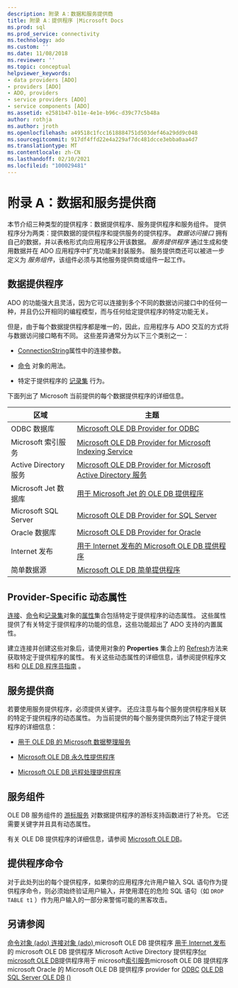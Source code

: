 ```yaml
---
description: 附录 A：数据和服务提供商
title: 附录 A：提供程序 |Microsoft Docs
ms.prod: sql
ms.prod_service: connectivity
ms.technology: ado
ms.custom: ''
ms.date: 11/08/2018
ms.reviewer: ''
ms.topic: conceptual
helpviewer_keywords:
- data providers [ADO]
- providers [ADO]
- ADO, providers
- service providers [ADO]
- service components [ADO]
ms.assetid: e2581b47-b11e-4e1e-b96c-d39c77c5b48a
author: rothja
ms.author: jroth
ms.openlocfilehash: a49518c1fcc1618884751d503def46a29dd9c048
ms.sourcegitcommit: 917df4ffd22e4a229af7dc481dcce3ebba0aa4d7
ms.translationtype: MT
ms.contentlocale: zh-CN
ms.lasthandoff: 02/10/2021
ms.locfileid: "100029481"
---
```

# <a name="appendix-a-data-and-service-providers"></a>附录 A：数据和服务提供商
本节介绍三种类型的提供程序：数据提供程序、服务提供程序和服务组件。 提供程序分为两类：提供数据的提供程序和提供服务的提供程序。 *数据访问接口* 拥有自己的数据，并以表格形式向应用程序公开该数据。 *服务提供程序* 通过生成和使用数据并在 ADO 应用程序中扩充功能来封装服务。 服务提供商还可以被进一步定义为 *服务组件*，该组件必须与其他服务提供商或组件一起工作。

## <a name="data-providers"></a>数据提供程序
 ADO 的功能强大且灵活，因为它可以连接到多个不同的数据访问接口中的任何一种，并且仍公开相同的编程模型，而与任何给定提供程序的特定功能无关。

 但是，由于每个数据提供程序都是唯一的，因此，应用程序与 ADO 交互的方式将与数据访问接口略有不同。 这些差异通常分为以下三个类别之一：

-   [ConnectionString](../../reference/ado-api/connectionstring-property-ado.md)属性中的连接参数。

-   [命令](../../reference/ado-api/command-object-ado.md) 对象的用法。

-   特定于提供程序的 [记录集](../../reference/ado-api/recordset-object-ado.md) 行为。

 下面列出了 Microsoft 当前提供的每个数据提供程序的详细信息。

|区域|主题|
|----------|-----------|
|ODBC 数据库|[Microsoft OLE DB Provider for ODBC](./microsoft-ole-db-provider-for-odbc.md)|
|Microsoft 索引服务|[Microsoft OLE DB Provider for Microsoft Indexing Service](./microsoft-ole-db-provider-for-microsoft-indexing-service.md)|
|Active Directory 服务|[Microsoft OLE DB Provider for Microsoft Active Directory 服务](./microsoft-ole-db-provider-for-microsoft-active-directory-service.md)|
|Microsoft Jet 数据库|[用于 Microsoft Jet 的 OLE DB 提供程序](./microsoft-ole-db-provider-for-microsoft-jet.md)|
|Microsoft SQL Server|[Microsoft OLE DB Provider for SQL Server](./microsoft-ole-db-provider-for-sql-server.md)|
|Oracle 数据库|[Microsoft OLE DB Provider for Oracle](./microsoft-ole-db-provider-for-oracle.md)|
|Internet 发布|[用于 Internet 发布的 Microsoft OLE DB 提供程序](./microsoft-ole-db-provider-for-internet-publishing.md)|
|简单数据源|[Microsoft OLE DB 简单提供程序](./microsoft-ole-db-simple-provider.md)|

## <a name="provider-specific-dynamic-properties"></a>Provider-Specific 动态属性
 [连接](../../reference/ado-api/connection-object-ado.md)、[命令](../../reference/ado-api/command-object-ado.md)和[记录集](../../reference/ado-api/recordset-object-ado.md)对象的[属性](../../reference/ado-api/properties-collection-ado.md)集合包括特定于提供程序的动态属性。 这些属性提供了有关特定于提供程序的功能的信息，这些功能超出了 ADO 支持的内置属性。

 建立连接并创建这些对象后，请使用对象的 **Properties** 集合上的 [Refresh](../../reference/ado-api/refresh-method-ado.md)方法来获取特定于提供程序的属性。 有关这些动态属性的详细信息，请参阅提供程序文档和 [OLE DB 程序员指南](/previous-versions/windows/desktop/ms713643(v=vs.85)) 。

## <a name="service-providers"></a>服务提供商
 若要使用服务提供程序，必须提供关键字。 还应注意与每个服务提供程序相关联的特定于提供程序的动态属性。 为当前提供的每个服务提供商列出了特定于提供程序的详细信息：

-   [用于 OLE DB 的 Microsoft 数据整理服务](./microsoft-data-shaping-service-for-ole-db-ado-service-provider.md)

-   [Microsoft OLE DB 永久性提供程序](./microsoft-ole-db-persistence-provider-ado-service-provider.md)

-   [Microsoft OLE DB 远程处理提供程序](./microsoft-ole-db-remoting-provider-ado-service-provider.md)

## <a name="service-components"></a>服务组件
 OLE DB 服务组件的 [游标服务](./microsoft-cursor-service-for-ole-db-ado-service-component.md) 对数据提供程序的游标支持函数进行了补充。 它还需要关键字并且具有动态属性。

 有关 OLE DB 提供程序的详细信息，请参阅 [Microsoft OLE DB](/previous-versions/windows/desktop/ms722784(v=vs.85))。

## <a name="provider-commands"></a>提供程序命令
 对于此处列出的每个提供程序，如果你的应用程序允许用户输入 SQL 语句作为提供程序命令，则必须始终验证用户输入，并使用潜在的危险 SQL 语句（如 `DROP TABLE t1` ）作为用户输入的一部分来警惕可能的黑客攻击。

## <a name="see-also"></a>另请参阅
 [命令对象 (ado) ](../../reference/ado-api/command-object-ado.md) [连接对象 (ado) ](../../reference/ado-api/connection-object-ado.md) microsoft OLE DB 提供程序[](../../reference/ado-api/properties-collection-ado.md) [](../../reference/ado-api/recordset-object-ado.md) [](../../reference/rds-api/refresh-method-rds.md) [用于 Internet 发布](./microsoft-ole-db-provider-for-internet-publishing.md)的 microsoft OLE DB 提供程序 Microsoft Active Directory 提供程序[for microsoft OLE DB](./microsoft-ole-db-provider-for-microsoft-active-directory-service.md)提供程序用于 microsoft[索引服务](./microsoft-ole-db-provider-for-microsoft-indexing-service.md)microsoft OLE DB 提供程序 microsoft Oracle 的 Microsoft OLE DB 提供程序 provider for [ODBC](./microsoft-ole-db-provider-for-odbc.md) [OLE DB](./microsoft-ole-db-provider-for-oracle.md) [SQL Server OLE DB](./microsoft-ole-db-provider-for-sql-server.md) [ () ](./microsoft-ole-db-provider-for-microsoft-jet.md)